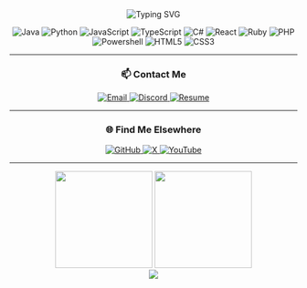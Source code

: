 <div align="center">

<img src="https://readme-typing-svg.demolab.com?font=Fira+Code&weight=600&size=24&duration=3000&pause=1000&color=CBA6F7&center=true&vCenter=true&width=435&lines=Full+Stack+Developer;Backend+Engineer;Tier List Manager" alt="Typing SVG" />


![Java](https://img.shields.io/badge/Java-ED8B00?style=for-the-badge&logo=openjdk&logoColor=white&color=1E1E2E&labelColor=F38BA8)
![Python](https://img.shields.io/badge/Python-35495E?style=for-the-badge&logo=python&logoColor=4FC08D&color=1E1E2E&labelColor=A6E3A1)
![JavaScript](https://img.shields.io/badge/JavaScript-F7DF1E?style=for-the-badge&logo=javascript&logoColor=black&color=1E1E2E&labelColor=F9E2AF)
![TypeScript](https://img.shields.io/badge/TypeScript-3178C6?style=for-the-badge&logo=typescript&logoColor=white&color=1E1E2E&labelColor=89DCEB)
![C#](https://img.shields.io/badge/C%23-239120?style=for-the-badge&logo=c-sharp&logoColor=white&color=1E1E2E&labelColor=8AADF4)
![React](https://img.shields.io/badge/React-61DAFB?style=for-the-badge&logo=react&logoColor=black&color=1E1E2E&labelColor=94E2D5)
![Ruby](https://img.shields.io/badge/Ruby-CC342D?style=for-the-badge&logo=ruby&logoColor=white&color=1E1E2E&labelColor=F38BA8)
![PHP](https://img.shields.io/badge/PHP-777BB4?style=for-the-badge&logo=php&logoColor=white&color=1E1E2E&labelColor=B4B4F8)
![Powershell](https://img.shields.io/badge/Powershell-5391FE?style=for-the-badge&logo=powershell&logoColor=white&color=1E1E2E&labelColor=89B4FA)
![HTML5](https://img.shields.io/badge/HTML5-E34F26?style=for-the-badge&logo=html5&logoColor=white&color=1E1E2E&labelColor=FAB387)
![CSS3](https://img.shields.io/badge/CSS3-1572B6?style=for-the-badge&logo=css3&logoColor=white&color=1E1E2E&labelColor=89B4FA)

---

### 📫 Contact Me

<a href="mailto:red@coresmp.net">
  <img src="https://img.shields.io/badge/Email-red@coresmp.net-D14836?style=for-the-badge&logo=gmail&logoColor=white&color=1E1E2E&labelColor=F38BA8" alt="Email" />
</a>
<a href="https://discord.com/users/1063769610139938846" target="_blank">
  <img src="https://img.shields.io/badge/Discord-%40redstonelayer-5865F2?style=for-the-badge&logo=discord&logoColor=white&color=1E1E2E&labelColor=8AADF4" alt="Discord" />
</a>
<a href="https://docs.google.com/document/d/1wqelWeNlKJyl7nwr55tA_Oswk7c9rQkIv5AwlNGfxYQ/edit?usp=sharing" target="_blank">
  <img src="https://img.shields.io/badge/Resume-View-4285F4?style=for-the-badge&logo=google-drive&logoColor=white&color=1E1E2E&labelColor=89DCEB" alt="Resume" />
</a>

---

### 🌐 Find Me Elsewhere

<a href="https://github.com/redstonelayer" target="_blank">
  <img src="https://img.shields.io/badge/GitHub-redstonelayer-181717?style=for-the-badge&logo=github&logoColor=white&color=1E1E2E&labelColor=F9E2AF" alt="GitHub" />
</a>
<a href="https://x.com/redstonelayer_" target="_blank">
  <img src="https://img.shields.io/badge/X-%40redstonelayer-000000?style=for-the-badge&logo=x&logoColor=white&color=1E1E2E&labelColor=F5F5F5" alt="X" />
</a>
<a href="https://youtube.com/@redstonelayer09" target="_blank">
  <img src="https://img.shields.io/badge/YouTube-%40redstonelayer-FF0000?style=for-the-badge&logo=youtube&logoColor=white&color=1E1E2E&labelColor=F38BA8" alt="YouTube" />
</a>

---

</div>

<div align="center">
  
  <img height="170" src="https://github-readme-stats.vercel.app/api/top-langs?username=redstonelayer&theme=catppuccin_mocha&show_icons=true&hide_border=true&layout=compact" />
  <img height="170" src="https://github-readme-stats.vercel.app/api?username=redstonelayer&theme=catppuccin_mocha&show_icons=true&hide_border=true&include_orgs=true" />
</div>

<div align="center">
  <img src="https://github-readme-streak-stats.herokuapp.com/?user=redstonelayer&theme=catppuccin-mocha&hide_border=true" />
</div>

</div>
